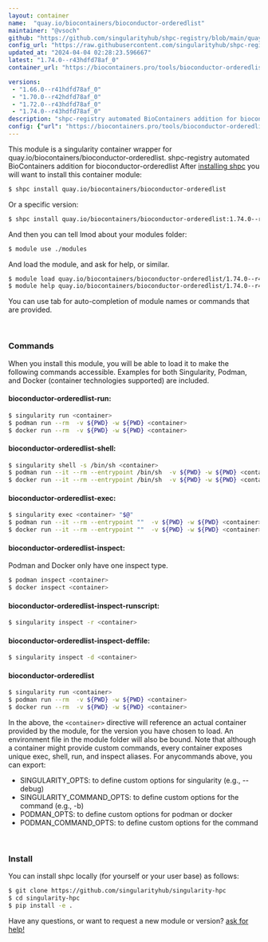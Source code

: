 ```yaml
---
layout: container
name:  "quay.io/biocontainers/bioconductor-orderedlist"
maintainer: "@vsoch"
github: "https://github.com/singularityhub/shpc-registry/blob/main/quay.io/biocontainers/bioconductor-orderedlist/container.yaml"
config_url: "https://raw.githubusercontent.com/singularityhub/shpc-registry/main/quay.io/biocontainers/bioconductor-orderedlist/container.yaml"
updated_at: "2024-04-04 02:28:23.596667"
latest: "1.74.0--r43hdfd78af_0"
container_url: "https://biocontainers.pro/tools/bioconductor-orderedlist"

versions:
 - "1.66.0--r41hdfd78af_0"
 - "1.70.0--r42hdfd78af_0"
 - "1.72.0--r43hdfd78af_0"
 - "1.74.0--r43hdfd78af_0"
description: "shpc-registry automated BioContainers addition for bioconductor-orderedlist"
config: {"url": "https://biocontainers.pro/tools/bioconductor-orderedlist", "maintainer": "@vsoch", "description": "shpc-registry automated BioContainers addition for bioconductor-orderedlist", "latest": {"1.74.0--r43hdfd78af_0": "sha256:74162b5a5476cc59c8bf6428deb0947738f56416fc698a2cc9a80717b8fe542a"}, "tags": {"1.66.0--r41hdfd78af_0": "sha256:8de59ef1eda6e750f91055f6b850a54c571a542501d80449c7f91b31f8e71d3b", "1.70.0--r42hdfd78af_0": "sha256:537cb4c4d0f0163e0e1b5190db47e826e991c5367d6b2b8df68098e96f430e6d", "1.72.0--r43hdfd78af_0": "sha256:8400c849415bdb706ee66f06910529d8cf94f6269a518c6a5b0d48e4d849c844", "1.74.0--r43hdfd78af_0": "sha256:74162b5a5476cc59c8bf6428deb0947738f56416fc698a2cc9a80717b8fe542a"}, "docker": "quay.io/biocontainers/bioconductor-orderedlist"}
---
```


This module is a singularity container wrapper for quay.io/biocontainers/bioconductor-orderedlist.
shpc-registry automated BioContainers addition for bioconductor-orderedlist
After [installing shpc](#install) you will want to install this container module:


```bash
$ shpc install quay.io/biocontainers/bioconductor-orderedlist
```

Or a specific version:

```bash
$ shpc install quay.io/biocontainers/bioconductor-orderedlist:1.74.0--r43hdfd78af_0
```

And then you can tell lmod about your modules folder:

```bash
$ module use ./modules
```

And load the module, and ask for help, or similar.

```bash
$ module load quay.io/biocontainers/bioconductor-orderedlist/1.74.0--r43hdfd78af_0
$ module help quay.io/biocontainers/bioconductor-orderedlist/1.74.0--r43hdfd78af_0
```

You can use tab for auto-completion of module names or commands that are provided.

<br>

### Commands

When you install this module, you will be able to load it to make the following commands accessible.
Examples for both Singularity, Podman, and Docker (container technologies supported) are included.

#### bioconductor-orderedlist-run:

```bash
$ singularity run <container>
$ podman run --rm  -v ${PWD} -w ${PWD} <container>
$ docker run --rm  -v ${PWD} -w ${PWD} <container>
```

#### bioconductor-orderedlist-shell:

```bash
$ singularity shell -s /bin/sh <container>
$ podman run --it --rm --entrypoint /bin/sh  -v ${PWD} -w ${PWD} <container>
$ docker run --it --rm --entrypoint /bin/sh  -v ${PWD} -w ${PWD} <container>
```

#### bioconductor-orderedlist-exec:

```bash
$ singularity exec <container> "$@"
$ podman run --it --rm --entrypoint ""  -v ${PWD} -w ${PWD} <container> "$@"
$ docker run --it --rm --entrypoint ""  -v ${PWD} -w ${PWD} <container> "$@"
```

#### bioconductor-orderedlist-inspect:

Podman and Docker only have one inspect type.

```bash
$ podman inspect <container>
$ docker inspect <container>
```

#### bioconductor-orderedlist-inspect-runscript:

```bash
$ singularity inspect -r <container>
```

#### bioconductor-orderedlist-inspect-deffile:

```bash
$ singularity inspect -d <container>
```



#### bioconductor-orderedlist

```bash
$ singularity run <container>
$ podman run --rm  -v ${PWD} -w ${PWD} <container>
$ docker run --rm  -v ${PWD} -w ${PWD} <container>
```


In the above, the `<container>` directive will reference an actual container provided
by the module, for the version you have chosen to load. An environment file in the
module folder will also be bound. Note that although a container
might provide custom commands, every container exposes unique exec, shell, run, and
inspect aliases. For anycommands above, you can export:

 - SINGULARITY_OPTS: to define custom options for singularity (e.g., --debug)
 - SINGULARITY_COMMAND_OPTS: to define custom options for the command (e.g., -b)
 - PODMAN_OPTS: to define custom options for podman or docker
 - PODMAN_COMMAND_OPTS: to define custom options for the command

<br>

### Install

You can install shpc locally (for yourself or your user base) as follows:

```bash
$ git clone https://github.com/singularityhub/singularity-hpc
$ cd singularity-hpc
$ pip install -e .
```

Have any questions, or want to request a new module or version? [ask for help!](https://github.com/singularityhub/singularity-hpc/issues)